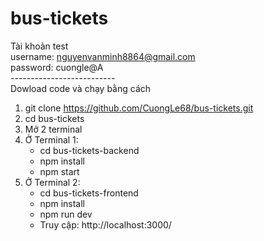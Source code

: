 ﻿# bus-tickets
Tài khoản test </br>
username: nguyenvanminh8864@gmail.com </br>
password: cuongle@A </br>
-------------------------- </br>
Dowload code và chạy bằng cách </br>
1. git clone https://github.com/CuongLe68/bus-tickets.git </br>
2. cd bus-tickets </br>
3. Mở 2 terminal </br>
4. Ở Terminal 1: </br>
     + cd bus-tickets-backend </br>
     + npm install </br>
     + npm start </br>
5. Ở Terminal 2: </br>
     + cd bus-tickets-frontend </br>
     + npm install </br>
     + npm run dev </br>
     + Truy cập: http://localhost:3000/
